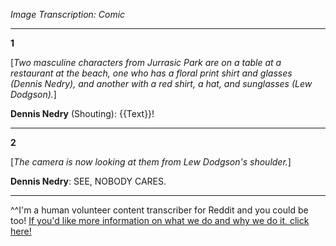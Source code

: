 *Image Transcription: Comic*

---

**1**

[*Two masculine characters from Jurrasic Park are on a table at a restaurant at the beach, one who has a floral print shirt and glasses (Dennis Nedry), and another with a red shirt, a hat, and sunglasses (Lew Dodgson).*]

**Dennis Nedry** (Shouting):  {{Text}}!


---

**2**

[*The camera is now looking at them from Lew Dodgson's shoulder.*]

**Dennis Nedry**: SEE, NOBODY CARES.

---

^^I'm&#32;a&#32;human&#32;volunteer&#32;content&#32;transcriber&#32;for&#32;Reddit&#32;and&#32;you&#32;could&#32;be&#32;too!&#32;[If&#32;you'd&#32;like&#32;more&#32;information&#32;on&#32;what&#32;we&#32;do&#32;and&#32;why&#32;we&#32;do&#32;it,&#32;click&#32;here!](https://www.reddit.com/r/TranscribersOfReddit/wiki/index)
